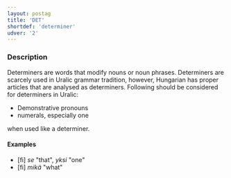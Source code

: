 ```yaml
---
layout: postag
title: 'DET'
shortdef: 'determiner'
udver: '2'
---
```


### Description

Determiners are words that modify nouns or noun phrases. Determiners are
scarcely used in Uralic grammar tradition, however, Hungarian has proper
 articles that are analysed as determiners. Following should be considered for
 determiners in Uralic:

* Demonstrative pronouns
* numerals, especially one

when used like a determiner.

#### Examples

* [fi] _se_ "that", _yksi_ "one"
* [fi] _mikä_ "what"

<!-- Interlanguage links updated Po 6. listopadu 2023, 21:41:24 CET -->
